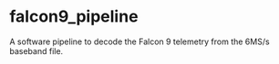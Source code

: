 # falcon9_pipeline
A software pipeline to decode the Falcon 9 telemetry from the 6MS/s baseband file.
